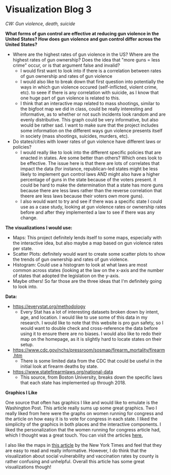 # Visualization Blog 3

*CW: Gun violence, death, suicide*


**What forms of gun control are effective at reducing gun violence in the United States? How does gun violence and gun control differ across the United States?**

- Where are the highest rates of gun violence in the US? Where are the highest rates of gun ownership? Does the idea that "more guns = less crime" occur, or is that argument false and invalid? 
  - I would first want to look into if there is a correlation between rates of gun ownership and rates of gun violence 
  - I would also like to break down that first question into potentially the ways in which gun violence occured (self-inflicted, violent crime, etc). to seee if there is any correlation with suicide, as I know that one huge part of gun violence is related to this. 
  - I think that an interactive map related to mass shootings, similar to the bigfoot map we did in class, could be really interesting and informative, as to whether or not such incidents look random and are evenly distributive. This graph could be very informative, but also would be rather sad. I want to make sure that the project includes some information on the different ways gun violence presents itself in society (mass shootings, suicides, murders, etc).
- Do states/cities with lower rates of gun violence have different laws or policies?
  - I would really like to look into the different specific policies that are enacted in states. Are some better than others? Which ones look to be effective. The issue here is that there are lots of correlates that impact the data (for instance, republican-led states might be less likely to implement gun control laws AND might also have a higher percentage of guns in the state because of the voters present. it could be hard to make the determination that a state has more guns because there are less laws rather than the reverse correlation that theere are less laws because their voters own more guns). 
  - I also would want to try and see if there was a specific state I could use as a case study, looking at gun violence rates or ownership rates before and after they implemented a law to see if there was any change.

**The visualizations I would use:**
- Maps: This project definitely lends itself to some maps, especially with the interactive idea, but also maybe a map based on gun violence rates per state. 
- Scatter Plots: definitely would want to create some scatter plots to show the trends of gun ownership and rates of gun violence. 
- Histogram: Could use a histogram to look at what laws are most common across states (looking at the law on the x-axis and the number of states that adopted the legislation on the y-axis.
- Maybe others! So far those are the three ideas that I'm definitely going to look into. 

**Data:**
- https://everystat.org/methodology
  - Every Stat has a lot of interesting datasets broken down by intent, age, and location. I would like to use some of this data in my research. I would like to note that this website is pro gun safety, so I would want to double check and cross-reference the data before using it to ensure there are no biases. I would also like to redo their map on the homepage, as it is slightly hard to locate states on their setup.
- https://www.cdc.gov/nchs/pressroom/sosmap/firearm_mortality/firearm.htm
  - There is some limited data from the CDC that could be useful in the initial look at firearm deaths by state.
- https://www.statefirearmlaws.org/national-data
  - This source, from Boston University, breaks down the specific laws that each state has implemented up through 2018. 



**Graphics I Like**

One source that often has graphics I like and would like to emulate is the Washington Post. This article really sums up some great graphics. Two I really liked from here were the graphs on women running for congress and the article on how easy it is to vote for congress in each state. I liked the simplicity of the graphics in both places and the interactive components. I liked the personalization that the women running for congress article had, which I thought was a great touch. You can visit the articles [here.](https://www.washingtonpost.com/graphics/2018/ns/best-graphics/)

I also like the maps in [this article](https://www.nytimes.com/interactive/2020/us/covid-19-vaccine-doses.html) by the New York Times and feel that they are easy to read and really informative. However, I do think that the visualization about social vulnerability and vaccination rates by county is rather confusing and unhelpful. Overall this article has some great visualizations though! 
